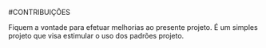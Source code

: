 #CONTRIBUIÇÕES

Fiquem a vontade para efetuar melhorias ao presente projeto. É um simples projeto que visa estimular o uso dos padrões projeto.
